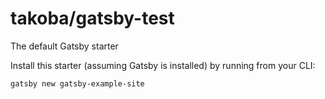 takoba/gatsby-test
==============================

The default Gatsby starter

Install this starter (assuming Gatsby is installed) by running from your CLI:
```
gatsby new gatsby-example-site
```
